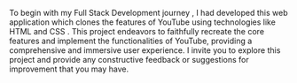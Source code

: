 To begin with my Full Stack Development journey , I had developed this web application which clones the features of YouTube using technologies like HTML and CSS . This project endeavors to faithfully recreate the core features and implement the functionalities of YouTube, providing a comprehensive and immersive user experience. I invite you to explore this project and provide any constructive feedback or suggestions for improvement that you may have.
